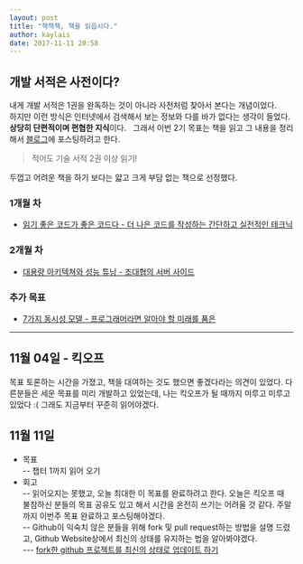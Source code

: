 ```yaml
---
layout: post
title: "책책책, 책을 읽읍시다."
author: kaylais
date: 2017-11-11 20:58
---
```


## 개발 서적은 사전이다?  

내게 개발 서적은 1권을 완독하는 것이 아니라 사전처럼 찾아서 본다는 개념이었다.  
하지만 이런 방식은 인터넷에서 검색해서 보는 정보와 다를 바가 없다는 생각이 들었다.  
**상당히 단편적이며 편협한 지식**이다.  
그래서 이번 2기 목표는 책을 읽고 그 내용을 정리해서 <a href="https://kaylais.github.io" target="_blank">블로그</a>에 포스팅하려고 한다.  
 
> 적어도 기술 서적 2권 이상 읽기!  
  
  
두껍고 어려운 책을 하기 보다는 얇고 크게 부담 없는 책으로 선정했다.  


### 1개월 차  
- <a href="http://www.kyobobook.co.kr/product/detailViewKor.laf?ejkGb=KOR&mallGb=KOR&barcode=9788979149142&orderClick=LAG&Kc=" target="_blank">읽기 좋은 코드가 좋은 코드다 - 더 나은 코드를 작성하는 간단하고 실전적인 테크닉</a>  

### 2개월 차  
- <a href="http://www.kyobobook.co.kr/product/detailViewKor.laf?mallGb=KOR&ejkGb=KOR&orderClick=LEB&barcode=9788965400950" target="_blank">대용량 아키텍쳐와 성능 튜닝 - 조대협의 서버 사이드</a>   

### 추가 목표   
- <a href="http://www.kyobobook.co.kr/product/detailViewKor.laf?ejkGb=KOR&barcode=9788968482984" target="_blank">7가지 동시성 모델 - 프로그래머라면 알아야 할 미래를 품은</a>  

---  

## 11월 04일 - 킥오프  
목표 토론하는 시간을 가졌고, 책을 대여하는 것도 했으면 좋겠다라는 의견이 있었다. 다른분들은 세운 목표를 미리 개발하고 있었는데, 나는 킥오프가 될 때까지 미루고 미루고 있었다 :( 그래도 지금부터 꾸준히 읽어야겠다.  

## 11월 11일 
- 목표  
 -- 챕터 1까지 읽어 오기  
- 회고  
 -- 읽어오지는 못했고, 오늘 최대한 이 목표를 완료하려고 한다. 오늘은 킥오프 때 불참하신 분들의 목표 공유도 있고 해서 시간을 온전히 쓰기는 어려울 것 같다. 주말까지 이번주 목표 완료하고 포스팅해야겠다.  
 -- Github이 익숙치 않은 분들을 위해 fork 및 pull request하는 방법을 설명 드렸고, Github Website상에서 최신의 상태를 유지하는 법을 알아봐야겠다.  
  --- [fork한 github 프로젝트를 최신의 상태로 업데이트 하기](https://kaylais.github.io/blog/git/2017/11/11/keeping-a-fork-up-to-date/)  
 
